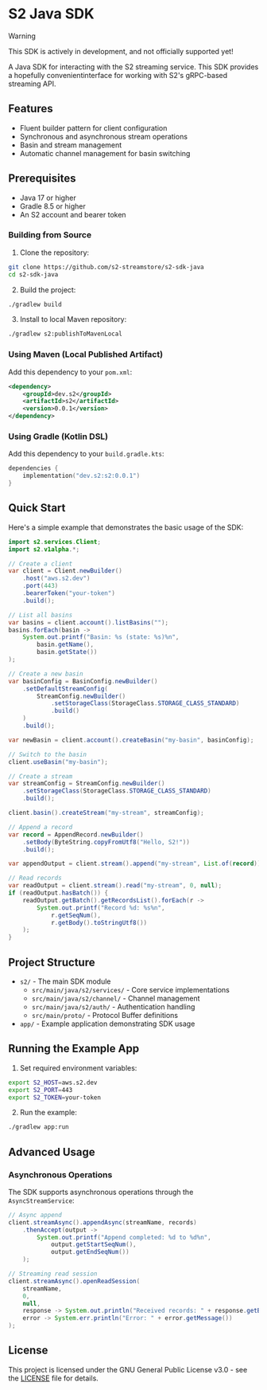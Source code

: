 # S2 Java SDK

> [!WARNING]
> This SDK is actively in development, and not officially supported yet!

A Java SDK for interacting with the S2 streaming service. This SDK provides a hopefully convenientinterface for working with S2's gRPC-based streaming API.

## Features

- Fluent builder pattern for client configuration
- Synchronous and asynchronous stream operations
- Basin and stream management
- Automatic channel management for basin switching

## Prerequisites

- Java 17 or higher
- Gradle 8.5 or higher
- An S2 account and bearer token

### Building from Source

1. Clone the repository:
```bash
git clone https://github.com/s2-streamstore/s2-sdk-java
cd s2-sdk-java
```

2. Build the project:
```bash
./gradlew build
```

3. Install to local Maven repository:
```bash
./gradlew s2:publishToMavenLocal
```

### Using Maven (Local Published Artifact)

Add this dependency to your `pom.xml`:

```xml
<dependency>
    <groupId>dev.s2</groupId>
    <artifactId>s2</artifactId>
    <version>0.0.1</version>
</dependency>
```

### Using Gradle (Kotlin DSL)

Add this dependency to your `build.gradle.kts`:

```kotlin
dependencies {
    implementation("dev.s2:s2:0.0.1")
}
```

## Quick Start

Here's a simple example that demonstrates the basic usage of the SDK:

```java
import s2.services.Client;
import s2.v1alpha.*;

// Create a client
var client = Client.newBuilder()
    .host("aws.s2.dev")
    .port(443)
    .bearerToken("your-token")
    .build();

// List all basins
var basins = client.account().listBasins("");
basins.forEach(basin -> 
    System.out.printf("Basin: %s (state: %s)%n", 
        basin.getName(), 
        basin.getState())
);

// Create a new basin
var basinConfig = BasinConfig.newBuilder()
    .setDefaultStreamConfig(
        StreamConfig.newBuilder()
            .setStorageClass(StorageClass.STORAGE_CLASS_STANDARD)
            .build()
    )
    .build();

var newBasin = client.account().createBasin("my-basin", basinConfig);

// Switch to the basin
client.useBasin("my-basin");

// Create a stream
var streamConfig = StreamConfig.newBuilder()
    .setStorageClass(StorageClass.STORAGE_CLASS_STANDARD)
    .build();

client.basin().createStream("my-stream", streamConfig);

// Append a record
var record = AppendRecord.newBuilder()
    .setBody(ByteString.copyFromUtf8("Hello, S2!"))
    .build();

var appendOutput = client.stream().append("my-stream", List.of(record));

// Read records
var readOutput = client.stream().read("my-stream", 0, null);
if (readOutput.hasBatch()) {
    readOutput.getBatch().getRecordsList().forEach(r -> 
        System.out.printf("Record %d: %s%n", 
            r.getSeqNum(), 
            r.getBody().toStringUtf8())
    );
}
```

## Project Structure

- `s2/` - The main SDK module
  - `src/main/java/s2/services/` - Core service implementations
  - `src/main/java/s2/channel/` - Channel management
  - `src/main/java/s2/auth/` - Authentication handling
  - `src/main/proto/` - Protocol Buffer definitions
- `app/` - Example application demonstrating SDK usage

## Running the Example App

1. Set required environment variables:
```bash
export S2_HOST=aws.s2.dev
export S2_PORT=443
export S2_TOKEN=your-token
```

2. Run the example:
```bash
./gradlew app:run
```

## Advanced Usage

### Asynchronous Operations

The SDK supports asynchronous operations through the `AsyncStreamService`:

```java
// Async append
client.streamAsync().appendAsync(streamName, records)
    .thenAccept(output -> 
        System.out.printf("Append completed: %d to %d%n", 
            output.getStartSeqNum(), 
            output.getEndSeqNum())
    );

// Streaming read session
client.streamAsync().openReadSession(
    streamName,
    0,
    null,
    response -> System.out.println("Received records: " + response.getBatch().getRecordsCount()),
    error -> System.err.println("Error: " + error.getMessage())
);
```

## License

This project is licensed under the GNU General Public License v3.0 - see the [LICENSE](LICENSE) file for details.
